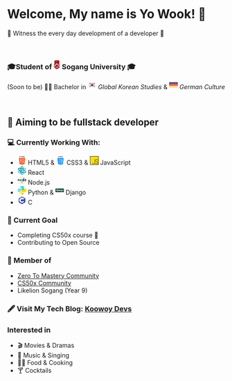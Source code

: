 # Welcome, My name is Yo Wook! :wave:
:eyes: Witness the every day development of a developer :eyes:

<br>

### 🎓Student of <img src="image_source/sogang.png" alt="sogang" width="15"> **Sogang University** 🎓<br>
(Soon to be) :man_student: Bachelor in <img src="image_source/southkorea.png" alt="south korea" width="20"> *Global Korean Studies* &  <img src="image_source/germany.png" alt="germany" width="20"> *German Culture*

<br>

## :bow_and_arrow: Aiming to be fullstack developer
### :computer: Currently Working With:
- <img src="image_source/html5.png" alt="html" width="20"> HTML5 & <img src="image_source/css.png" alt="css" width="20"> CSS3 & <img src="image_source/js.png" alt="js" width="20"> JavaScript
- <img src="image_source/react.png" alt="react" width="20"> React 
- <img src="image_source/nodejs.png" alt="node" width="20"> Node.js 
- <img src="image_source/python.png" alt="python" width="20"> Python & <img src="image_source/django.png" alt="django" width="20"> Django
- <img src="image_source/c.png" alt="c" width="20"> C

### 🎯 Current Goal
- Completing CS50x course :runner:
- Contributing to Open Source

### :dancers: Member of
- [Zero To Mastery Community](https://github.com/zero-to-mastery) 
- [CS50x Community](https://github.com/cs50)
- Likelion Sogang (Year 9)

### :fountain_pen: Visit My Tech Blog: [Koowoy Devs](https://uk960214.github.io/)

### Interested in
- :clapper: Movies & Dramas
- :musical_note: Music & Singing
- :man_cook: Food & Cooking
- :cocktail: Cocktails

